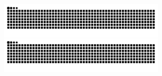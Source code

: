 
![snake gif](https://raw.githubusercontent.com/fizaomer/snake/output/github-contribution-grid-snake.svg#gh-light-mode-only)
![snake gif](https://raw.githubusercontent.com/fizaomer/snake/output/github-contribution-grid-snake-dark.svg#gh-dark-mode-only)
